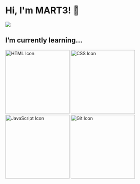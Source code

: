<h1>Hi, I&#39;m MART3! 👋</h1>
<a href="http://goddmartee@gmail.com/"><img src="https://img.shields.io/static/v1?label=Gmail&logo=gmail&labelColor=fff&message=goddmartee&color=red" /></a>

<h2>I’m currently learning...</h2>
<p>
  <img height="200" src="https://i.ibb.co/zHFJPD0/html-icon.png" alt="HTML Icon" />
  <img height="200" src="https://i.ibb.co/k2ZkrN5/css-icon.png" alt="CSS Icon" />
  <img height="200" src="https://i.ibb.co/9bWRN4w/javascript-icon.png" alt="JavaScript Icon" />
  <img height="200" src="https://i.ibb.co/HP8Xj8q/git-icon.png" alt="Git Icon" />
</p>

<!---
- 👋 Hi, I’m @goddmartee
- 👀 I’m interested in ...
- 🌱 I’m currently learning ...
- 💞️ I’m looking to collaborate on ...
- 
--->
